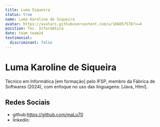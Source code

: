 ```yaml
---
title: Luma Siqueira
status: true
name: Luma Karoline de Siqueira
avatar: https://avatars.githubusercontent.com/u/166057576?v=4
position: Tec. Informática
date: team team24
testimonial:
  discriminant: false
---
```

# Luma Karoline de Siqueira

Técnico em Informática [em formação] pelo IFSP, membro da Fábrica de Softwares (2024), com enfoque no uso das linguagens: [Java, Html].

## Redes Sociais

- github:https://github.com/maLu70
- linkedin:
